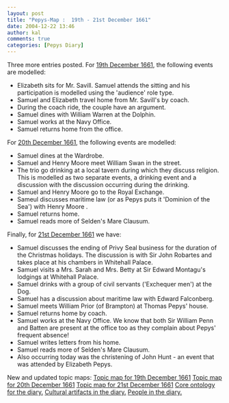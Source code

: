 ```yaml
---
layout: post
title: "Pepys-Map :  19th - 21st December 1661"
date: 2004-12-22 13:46
author: kal
comments: true
categories: [Pepys Diary]
---
```

Three more entries posted.
For <a href="http://www.pepysdiary.com/archive/1661/12/19/index.php">19th December 1661</a>, the following events are modelled:
<ul>
<li>Elizabeth sits for Mr. Savill. Samuel attends the sitting and his participation is modelled using the 'audience' role type.</li>
<li>Samuel and Elizabeth travel home from Mr. Savill's by coach.</li>
<li>During the coach ride, the couple have an argument.</li>
<li>Samuel dines with William Warren at the Dolphin.</li>
<li>Samuel works at the Navy Office.</li>
<li>Samuel returns home from the office.</li>
</ul>

<!--more-->
For <a href="http://www.pepysdiary.com/archive/1661/12/20/index.php">20th December 1661</a>, the following events are modelled:
<ul>
<li>Samuel dines at the Wardrobe.</li>
<li>Samuel and Henry Moore meet William Swan in the street.</li>
<li>The trio go drinking at a local tavern during which they discuss religion. This is modelled as two separate events, a drinking event and a discussion with the discussion occurring during the drinking.</li>
<li>Samuel and Henry Moore go to the Royal Exchange.</li>
<li>Sameul discusses maritime law (or as Pepys puts it 'Dominion of the Sea') with Henry Moore .</li>
<li>Samuel returns home.</li>
<li>Samuel reads more of Selden's Mare Clausum.</li>
</ul>
Finally, for <a href="http://www.pepysdiary.com/archive/1661/12/21/index.php">21st December 1661</a> we have:
<ul>
<li>Samuel discusses the ending of Privy Seal business for the duration of the Christmas holidays. The discussion is with Sir John Robartes and takes place at his chambers in Whitehall Palace.</li>
<li>Samuel visits a Mrs. Sarah and Mrs. Betty at Sir Edward Montagu's lodgings at Whitehall Palace.</li>
<li>Samuel drinks with a group of civil servants ('Exchequer men') at the Dog.</li>
<li>Samuel has a discussion about maritime law with Edward Falconberg.</li>
<li>Samuel meets William Prior (of Brampton) at Thomas Pepys' house.</li>
<li>Samuel returns home by coach.</li>
<li>Samuel works at the Navy Office. We know that both Sir William Penn and Batten are present at the office too as they complain about Pepys' frequent absence!</li>
<li>Samuel writes letters from his home.</li>
<li>Samuel reads more of Selden's Mare Clausum.</li>
<li>Also occurring today was the christening of John Hunt - an event that was attended by Elizabeth Pepys.</li>
</ul>
New and updated topic maps:
<a href="http://www.techquila.com/blog/archives/16611219.ltm">Topic map for 19th December 1661</a>
<a href="http://www.techquila.com/blog/archives/16611220.ltm">Topic map for 20th December 1661</a>
<a href="http://www.techquila.com/blog/archives/16611221.ltm">Topic map for 21st December 1661</a>
<a href="http://www.techquila.com/blog/archives/pepys-diary-ontology.ltm">Core ontology for the diary.</a>
<a href="http://www.techquila.com/blog/archives/pepys-diary-culture.ltm">Cultural artifacts in the diary.</a>
<a href="http://www.techquila.com/blog/archives/pepys-diary-people.ltm">People in the diary.</a>

